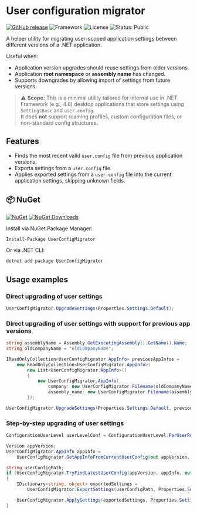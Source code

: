 # User configuration migrator

[![GitHub release](https://img.shields.io/github/v/release/aleivaswe/user_config_migrator.svg)](https://github.com/aleivaswe/user_config_migrator/releases)
![Framework](https://img.shields.io/badge/.NET_Framework-4.8-blue)
![License](https://img.shields.io/badge/license-MIT-green)
![Status: Public](https://img.shields.io/badge/status-public-brightgreen)

A helper utility for migrating user-scoped application settings between different versions of a .NET application.

Useful when:
- Application version upgrades should reuse settings from older versions.
- Application **root namespace** or **assembly name** has changed.
- Supports downgrades by allowing import of settings from future versions.

> ⚠️ **Scope:** This is a minimal utility tailored for internal use in .NET Framework (e.g., 4.8) desktop applications that store settings using `SettingsBase` and `user.config`.  
It does **not** support roaming profiles, custom configuration files, or non-standard config structures.

## Features

- Finds the most recent valid `user.config` file from previous application versions.
- Exports settings from a `user.config` file.
- Applies exported settings from a `user.config` file into the current application settings, skipping unknown fields.

## 📦 NuGet

[![NuGet](https://img.shields.io/nuget/v/UserConfigMigrator.svg)](https://www.nuget.org/packages/UserConfigMigrator)
[![NuGet Downloads](https://img.shields.io/nuget/dt/UserConfigMigrator.svg)](https://www.nuget.org/packages/UserConfigMigrator)

Install via NuGet Package Manager:
```bash
Install-Package UserConfigMigrator
```

Or via .NET CLI:
```bash
dotnet add package UserConfigMigrator
```

## Usage examples

### Direct upgrading of user settings
```csharp
UserConfigMigrator.UpgradeSettings(Properties.Settings.Default);
```

### Direct upgrading of user settings with support for previous app versions
```csharp
string assemblyName = Assembly.GetExecutingAssembly().GetName().Name;
string oldCompanyName = "oldCompanyName";

IReadOnlyCollection<UserConfigMigrator.AppInfo> previousAppInfos =
    new ReadOnlyCollection<UserConfigMigrator.AppInfo>(
        new List<UserConfigMigrator.AppInfo>()
        {
            new UserConfigMigrator.AppInfo(
                company: new UserConfigMigrator.Filename(oldCompanyName),
                assembly_name: new UserConfigMigrator.Filename(assemblyName))
        });

UserConfigMigrator.UpgradeSettings(Properties.Settings.Default, previous_app_infos: previousAppInfos);
```

### Step-by-step upgrading of user settings
```csharp
ConfigurationUserLevel userLevelConf = ConfigurationUserLevel.PerUserRoaming;

Version appVersion;
UserConfigMigrator.AppInfo appInfo =
    UserConfigMigrator.GetAppInfoFromCurrentUserConfig(out appVersion, userLevelConf);

string userConfigPath;
if (UserConfigMigrator.TryFindLatestUserConfig(appVersion, appInfo, out userConfigPath))
{
    IDictionary<string, object> exportedSettings =
        UserConfigMigrator.ExportSettings(userConfigPath, Properties.Settings.Default);

    UserConfigMigrator.ApplySettings(exportedSettings, Properties.Settings.Default);
}
```

